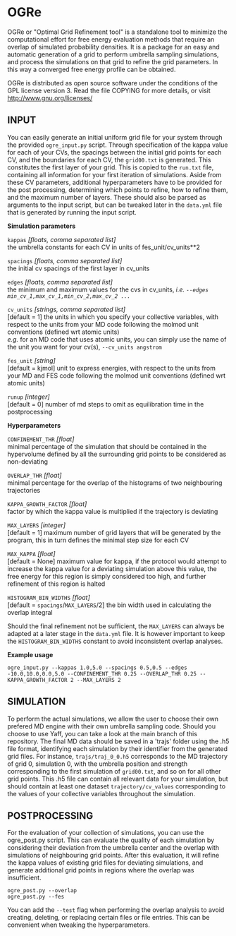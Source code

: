 # OGRe
OGRe or "Optimal Grid Refinement tool" is a standalone tool to minimize the computational effort for free energy evaluation methods that require an overlap of simulated probability densities. It is a package for an easy and automatic generation of a grid to perform umbrella sampling simulations, and process the simulations on that grid to refine the grid parameters. In this way a converged free energy profile can be obtained.

OGRe is distributed as open source software under the conditions of the GPL license version 3. Read the file COPYING for more details, or visit http://www.gnu.org/licenses/


## INPUT
You can easily generate an initial uniform grid file for your system through the provided `ogre_input.py` script. Through specification of the kappa value for each of your CVs, the spacings between the initial grid points for each CV, and the boundaries for each CV, the `grid00.txt` is generated. This constitutes the first layer of your grid. This is copied to the `run.txt` file, containing all information for your first iteration of simulations. Aside from these CV parameters, additional hyperparameters have to be provided for the post processing, determining which points to refine, how to refine them, and the maximum number of layers. These should also be parsed as arguments to the input script, but can be tweaked later in the `data.yml` file that is generated by running the input script.

**Simulation parameters**

`kappas` *[floats, comma separated list]* \
the umbrella constants for each CV in units of fes_unit/cv_units**2

`spacings` *[floats, comma separated list]* \
the initial cv spacings of the first layer in cv_units

`edges` *[floats, comma separated list]* \
the minimum and maximum values for the cvs in cv_units, *i.e.  `--edges min_cv_1,max_cv_1,min_cv_2,max_cv_2 ...`*

`cv_units` *[strings, comma separated list]* \
[default = 1] the units in which you specify your collective variables, with respect to the units from your MD code following the molmod unit conventions (defined wrt atomic units) \
*e.g.* for an MD code that uses atomic units, you can simply use the name of the unit you want for your cv(s), `--cv_units angstrom`

`fes_unit` *[string]* \
[default = kjmol] unit to express energies, with respect to the units from your MD and FES code following the molmod unit conventions (defined wrt atomic units)

`runup` *[integer]* \
[default = 0] number of md steps to omit as equilibration time in the postprocessing

**Hyperparameters**

`CONFINEMENT_THR` *[float]* \
minimal percentage of the simulation that should be contained in the hypervolume defined by all the surrounding grid points to be considered as non-deviating

`OVERLAP_THR` *[float]* \
minimal percentage for the overlap of the histograms of two neighbouring trajectories

`KAPPA_GROWTH_FACTOR` *[float]* \
factor by which the kappa value is multiplied if the trajectory is deviating

`MAX_LAYERS` *[integer]* \
[default = 1] maximum number of grid layers that will be generated by the program, this in turn defines the minimal step size for each CV

`MAX_KAPPA` *[float]* \
[default = None] maximum value for kappa, if the protocol would attempt to increase the kappa value for a deviating simulation above this value, the free energy for this region is simply considered too high, and further refinement of this region is halted

`HISTOGRAM_BIN_WIDTHS` *[float]* \
[default = `spacings`/`MAX_LAYERS`/2] the bin width used in calculating the overlap integral

Should the final refinement not be sufficient, the `MAX_LAYERS` can always be adapted at a later stage in the `data.yml` file. It is however important to keep the `HISTOGRAM_BIN_WIDTHS` constant to avoid inconsistent overlap analyses.

**Example usage**

`ogre_input.py --kappas 1.0,5.0 --spacings 0.5,0.5 --edges -10.0,10.0,0.0,5.0 --CONFINEMENT_THR 0.25 --OVERLAP_THR 0.25 --KAPPA_GROWTH_FACTOR 2 --MAX_LAYERS 2`

## SIMULATION
To perform the actual simulations, we allow the user to choose their own prefered MD engine with their own umbrella sampling code. Should you choose to use Yaff, you can take a look at the main branch of this repository. The final MD data should be saved in a 'trajs' folder using the .h5 file format, identifying each simulation by their identifier from the generated grid files. For instance, `trajs/traj_0_0.h5` corresponds to the MD trajectory of grid 0, simulation 0, with the umbrella position and strength corresponding to the first simulation of `grid00.txt`, and so on for all other grid points. This .h5 file can contain all relevant data for your simulation, but should contain at least one dataset `trajectory/cv_values` corresponding to the values of your collective variables throughout the simulation.

## POSTPROCESSING
For the evaluation of your collection of simulations, you can use the ogre_post.py script. This can evaluate the quality of each simulation by considering their deviation from the umbrella center and the overlap with simulations of neighbouring grid points. After this evaluation, it will refine the kappa values of existing grid files for deviating simulations, and generate additional grid points in regions where the overlap was insufficient.

`ogre_post.py --overlap` \
`ogre_post.py --fes`

You can add the `--test` flag when performing the overlap analysis to avoid creating, deleting, or replacing certain files or file entries. This can be convenient when tweaking the hyperparameters.